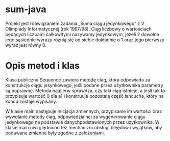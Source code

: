 # sum-java
Projekt jest roawiązaniem zadania „Suma ciągu jedynkowego” z V Olimpiady Informatycznej (rok 1997/98).
Ciąg liczbowy o wartościach będących liczbami całkowitymi nazywamy jedynkowym, jeżeli 2
dowolne jego sąsiednie wyrazy różnią się od siebie dokładnie o 1 oraz jego pierwszy wyraz jest
równy 0.

# Opis metod i klas
Klasa publiczna Sequence zawiera metodę ciag, która odpowiada za konstrukcję ciągu jesynkowego, jeśli podane przez
użytkownika parametry są poprawne. Metoda najpierw sprawdza, czy taki ciąg istnieje, a
jesli tak to przypisuje wartość 0 dla a1 i konstruuje pozostałą część łańcucha, który na końcu
zostaje wypisany.

W klasie main następuje inicjacja zmiennych, przypisanie im wartości oraz wywołanie metody ciag, 
odpowiedzialnej za wygenerowanie ciągu jedynkowego na podstawie danychpodstawionych przez użytkownika. 
W klasie main uwzględniono też mechanizm obsługi błęędów i wyjątków, aby podawane zmienne były zgodne z założeniami.

